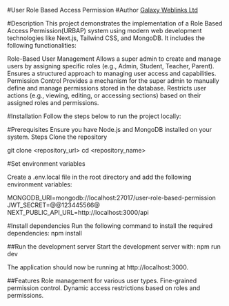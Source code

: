 #User Role Based Access Permission
#Author
[Galaxy Weblinks Ltd](https://www.galaxyweblinks.com/)

#Description
This project demonstrates the implementation of a Role Based Access Permission(URBAP) system using modern web development technologies like Next.js, Tailwind CSS, and MongoDB. It includes the following functionalities:

Role-Based User Management
Allows a super admin to create and manage users by assigning specific roles (e.g., Admin, Student, Teacher, Parent).
Ensures a structured approach to managing user access and capabilities.
Permission Control
Provides a mechanism for the super admin to manually define and manage permissions stored in the database.
Restricts user actions (e.g., viewing, editing, or accessing sections) based on their assigned roles and permissions.

#Installation
Follow the steps below to run the project locally:

#Prerequisites
Ensure you have Node.js and MongoDB installed on your system.
Steps
Clone the repository

git clone <repository_url>
cd <repository_name>

#Set environment variables

Create a .env.local file in the root directory and add the following environment variables:

MONGODB_URI=mongodb://localhost:27017/user-role-based-permission
JWT_SECRET=@@123445566@
NEXT_PUBLIC_API_URL=http://localhost:3000/api

#Install dependencies
Run the following command to install the required dependencies:
npm install

##Run the development server
Start the development server with:
npm run dev

 The application should now be running at http://localhost:3000.

##Features
Role management for various user types.
Fine-grained permission control.
Dynamic access restrictions based on roles and permissions.

